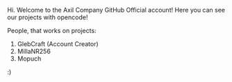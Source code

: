 Hi. Welcome to the Axil Company GitHub Official account!
Here you can see our projects with opencode!


People, that works on projects:
1. GlebCraft (Account Creator)
2. MillaNR256
3. Mopuch


:)
